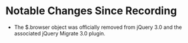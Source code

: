 # Notable Changes Since Recording

* The $.browser object was officially removed from
  jQuery 3.0 and the associated jQuery Migrate 3.0
  plugin. 
